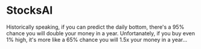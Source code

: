 # StocksAI
Historically speaking, if you can predict the daily bottom, there's a 95% chance you will double your money in a year.
Unfortanately, if you buy even 1% high, it's more like a 65% chance you will 1.5x your money in a year...
